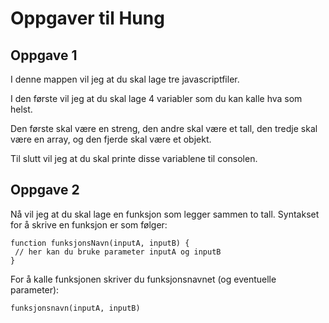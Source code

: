 # Oppgaver til Hung

## Oppgave 1

I denne mappen vil jeg at du skal lage tre javascriptfiler.

I den første vil jeg at du skal lage 4 variabler som du kan kalle hva som helst.

Den første skal være en streng, den andre skal være et tall, den tredje skal være en array, og den fjerde skal være et objekt.

Til slutt vil jeg at du skal printe disse variablene til consolen.

## Oppgave 2

Nå vil jeg at du skal lage en funksjon som legger sammen to tall. Syntakset for å skrive en funksjon er som følger:
```
function funksjonsNavn(inputA, inputB) {
 // her kan du bruke parameter inputA og inputB
}
```

For å kalle funksjonen skriver du funksjonsnavnet (og eventuelle parameter):

```
funksjonsnavn(inputA, inputB)
```
